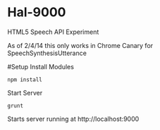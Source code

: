 Hal-9000
========

HTML5 Speech API Experiment

As of 2/4/14 this only works in Chrome Canary for SpeechSynthesisUtterance

#Setup
Install Modules
```node
npm install
```
Start Server
```node
grunt
```
Starts server running at http://localhost:9000